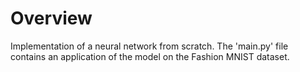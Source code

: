 # Overview
Implementation of a neural network from scratch. The 'main.py' file contains an application of the model on the Fashion MNIST dataset.
